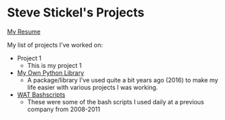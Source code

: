 # Steve Stickel's Projects

[My Resume](https://github.com/tdsticks/resume/blob/master/Steve_Stickel_Resume_2022.pdf)


My list of projects I've worked on:

- Project 1
  - This is my project 1
- [My Own Python Library](https://github.com/tdsticks/Stickel)
  - A package/library I've used quite a bit years ago (2016) to make my life easier with various projects I was working.
- [WAT Bashscripts](https://github.com/tdsticks/bashscripts)
  - These were some of the bash scripts I used daily at a previous company from 2008-2011
